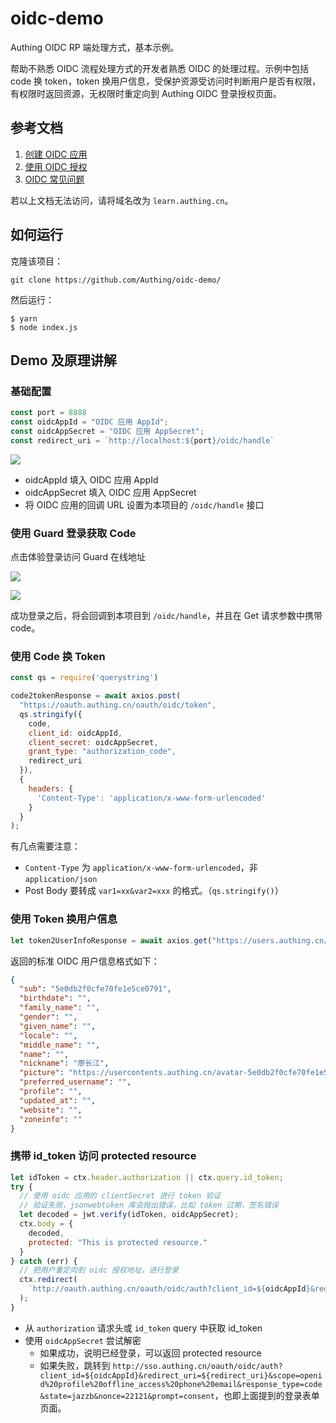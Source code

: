 # oidc-demo
Authing OIDC RP 端处理方式，基本示例。

帮助不熟悉 OIDC 流程处理方式的开发者熟悉 OIDC 的处理过程。示例中包括 code 换 token，token 换用户信息，受保护资源受访问时判断用户是否有权限，有权限时返回资源，无权限时重定向到 Authing OIDC 登录授权页面。

## 参考文档

1. [创建 OIDC 应用](https://docs.authing.cn/authing/advanced/oidc/create-oidc)
2. [使用 OIDC 授权](https://docs.authing.cn/authing/advanced/oidc/oidc-authorization)
3. [OIDC 常见问题](https://docs.authing.cn/authing/advanced/oidc/oidc-params)

若以上文档无法访问，请将域名改为 `learn.authing.cn`。

## 如何运行

克隆该项目：
```
git clone https://github.com/Authing/oidc-demo/
```

然后运行：

```
$ yarn
$ node index.js
```

## Demo 及原理讲解

### 基础配置

```javascript
const port = 8888
const oidcAppId = "OIDC 应用 AppId";
const oidcAppSecret = "OIDC 应用 AppSecret";
const redirect_uri = `http://localhost:${port}/oidc/handle`
```

![](http://lcjim-img.oss-cn-beijing.aliyuncs.com/2020-01-04-073932.png)


- oidcAppId 填入 OIDC 应用 AppId
- oidcAppSecret 填入 OIDC 应用 AppSecret
- 将 OIDC 应用的回调 URL 设置为本项目的 `/oidc/handle` 接口


### 使用 Guard 登录获取 Code

点击体验登录访问 Guard 在线地址

![](http://lcjim-img.oss-cn-beijing.aliyuncs.com/2020-01-04-074203.png)


![](http://lcjim-img.oss-cn-beijing.aliyuncs.com/2020-01-04-074319.png)

成功登录之后，将会回调到本项目到 `/oidc/handle`，并且在 Get 请求参数中携带 code。

### 使用 Code 换 Token

```javascript
const qs = require('querystring')

code2tokenResponse = await axios.post(
  "https://oauth.authing.cn/oauth/oidc/token",
  qs.stringify({
    code,
    client_id: oidcAppId,
    client_secret: oidcAppSecret,
    grant_type: "authorization_code",
    redirect_uri
  }),
  {
    headers: {
      'Content-Type': 'application/x-www-form-urlencoded'
    }
  }
);
```

有几点需要注意：
- `Content-Type` 为 `application/x-www-form-urlencoded`，非 `application/json`
- Post Body 要转成 `var1=xx&var2=xxx` 的格式。（`qs.stringify()`）


### 使用 Token 换用户信息

```javascript
let token2UserInfoResponse = await axios.get("https://users.authing.cn/oauth/oidc/user/userinfo?access_token=" + access_token);
```

返回的标准 OIDC 用户信息格式如下：

```json
{
  "sub": "5e0db2f0cfe70fe1e5ce0791",
  "birthdate": "",
  "family_name": "",
  "gender": "",
  "given_name": "",
  "locale": "",
  "middle_name": "",
  "name": "",
  "nickname": "廖长江",
  "picture": "https://usercontents.authing.cn/avatar-5e0db2f0cfe70fe1e5ce0791-1577956080139",
  "preferred_username": "",
  "profile": "",
  "updated_at": "",
  "website": "",
  "zoneinfo": ""
}
```

### 携带 id_token 访问 protected resource

```javascript
let idToken = ctx.header.authorization || ctx.query.id_token;
try {
  // 使用 oidc 应用的 clientSecret 进行 token 验证
  // 验证失败，jsonwebtoken 库会抛出错误，比如 token 过期，签名错误
  let decoded = jwt.verify(idToken, oidcAppSecret);
  ctx.body = {
    decoded,
    protected: "This is protected resource."
  }
} catch (err) {
  // 把用户重定向到 oidc 授权地址，进行登录
  ctx.redirect(
    `http://oauth.authing.cn/oauth/oidc/auth?client_id=${oidcAppId}&redirect_uri=${redirect_uri}&scope=openid%20profile%20offline_access%20phone%20email&response_type=code&state=jazzb&nonce=22121&prompt=consent`
  );
}
```

- 从 `authorization` 请求头或 `id_token` query 中获取 id_token
- 使用 `oidcAppSecret` 尝试解密
  - 如果成功，说明已经登录，可以返回 protected resource
  - 如果失败，跳转到 `http://sso.authing.cn/oauth/oidc/auth?client_id=${oidcAppId}&redirect_uri=${redirect_uri}&scope=openid%20profile%20offline_access%20phone%20email&response_type=code&state=jazzb&nonce=22121&prompt=consent`，也即上面提到的登录表单页面。
